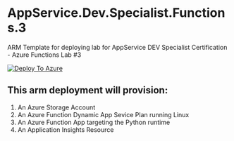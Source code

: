 # AppService.Dev.Specialist.Functions.3
ARM Template for deploying lab for AppService DEV Specialist Certification - Azure Functions Lab #3

[![Deploy To Azure](https://aka.ms/deploytoazurebutton)](https://portal.azure.com/#create/Microsoft.Template/uri/https%3A%2F%2Fraw.githubusercontent.com%2Faghyad85%2FAzureFunctionConsumer%2Fmaster%2FlabFiles%2FAppService.Dev.Specialist.Functions.3%2Fazuredeploy.json
)

## This arm deployment will provision:

1.	An Azure Storage Account
2.	An Azure Function Dynamic App Sevice Plan running Linux
3.	An Azure Function App targeting the Python runtime
4.	An Application Insights Resource
